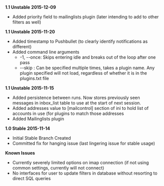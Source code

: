 __1.1 Unstable__
__2015-12-09__

* Added priority field to mailinglists plugin (later intending to add to other filters as well)

__1.1 Unstable__
__2015-11-20__

* Added timestamp to Pushbullet (to clearly identify notifications as different)
* Added command line arguments
    * -1, --once: Skips entering idle and breaks out of the loop after one pass
    * --skip <plugin>: Can be specified multiple times, takes a plugin name.
        Any plugin specified will not load, regardless of whether it is in the 
        plugins.txt file

__1.1 Unstable__
__2015-11-15__

* Added persistence between runs. Now stores previously seen messages
  in inbox_list table to use at the start of next session.
* Added addresses value to [mailcontrol] section of ini to hold list
  of accounts in use (for plugins to match those addresses
* Added Mailinglists plugin

__1.0 Stable__
__2015-11-14__

* Initial Stable Branch Created
* Committed fix for hanging issue (last lingering issue for stable usage)

**Known Issues**

* Currently severely limited options on imap connection 
  (if not using common settings, currently will not connect)
* No interfaces for user to update filters in database without
  resorting to direct SQL queries